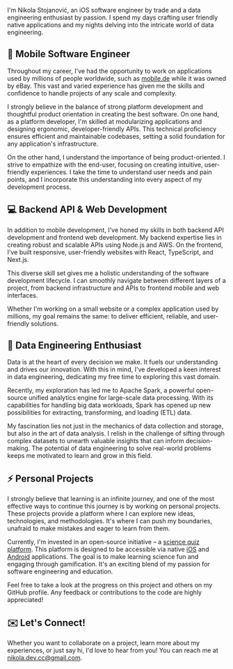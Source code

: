I'm Nikola Stojanović, an iOS software engineer by trade and a data engineering enthusiast by passion. I spend my days crafting user friendly native applications and my nights delving into the intricate world of data engineering.

## 📱 Mobile Software Engineer

Throughout my career, I've had the opportunity to work on applications used by millions of people worldwide, such as [mobile.de](https://apps.apple.com/pl/app/mobile-de-car-market/id378563358) while it was owned by eBay. This vast and varied experience has given me the skills and confidence to handle projects of any scale and complexity. 

I strongly believe in the balance of strong platform development and thoughtful product orientation in creating the best software. On one hand, as a platform developer, I'm skilled at modularizing applications and designing ergonomic, developer-friendly APIs. This technical proficiency ensures efficient and maintainable codebases, setting a solid foundation for any application's infrastructure.

On the other hand, I understand the importance of being product-oriented. I strive to empathize with the end-user, focusing on creating intuitive, user-friendly experiences. I take the time to understand user needs and pain points, and I incorporate this understanding into every aspect of my development process.

## 💻 Backend API & Web Development

In addition to mobile development, I've honed my skills in both backend API development and frontend web development. My backend expertise lies in creating robust and scalable APIs using Node.js and AWS. On the frontend, I've built responsive, user-friendly websites with React, TypeScript, and Next.js. 

This diverse skill set gives me a holistic understanding of the software development lifecycle. I can smoothly navigate between different layers of a project, from backend infrastructure and APIs to frontend mobile and web interfaces. 

Whether I'm working on a small website or a complex application used by millions, my goal remains the same: to deliver efficient, reliable, and user-friendly solutions.

## 🌌 Data Engineering Enthusiast

Data is at the heart of every decision we make. It fuels our understanding and drives our innovation. With this in mind, I've developed a keen interest in data engineering, dedicating my free time to exploring this vast domain.

Recently, my exploration has led me to Apache Spark, a powerful open-source unified analytics engine for large-scale data processing. With its capabilities for handling big data workloads, Spark has opened up new possibilities for extracting, transforming, and loading (ETL) data.

My fascination lies not just in the mechanics of data collection and storage, but also in the art of data analysis. I relish in the challenge of sifting through complex datasets to unearth valuable insights that can inform decision-making. The potential of data engineering to solve real-world problems keeps me motivated to learn and grow in this field.

## ⚡ Personal Projects

I strongly believe that learning is an infinite journey, and one of the most effective ways to continue this journey is by working on personal projects. These projects provide a platform where I can explore new ideas, technologies, and methodologies. It's where I can push my boundaries, unafraid to make mistakes and eager to learn from them.

Currently, I'm invested in an open-source initiative – a [science quiz platform](https://github.com/SciQuizHero). This platform is designed to be accessible via native [iOS](https://github.com/SciQuizHero/SciQuizHero-iOS-client) and [Android](https://github.com/SciQuizHero/SciQuizHero-Android-client) applications. The goal is to make learning science fun and engaging through gamification. It's an exciting blend of my passion for software engineering and education.

Feel free to take a look at the progress on this project and others on my GitHub profile. Any feedback or contributions to the code are highly appreciated!

## ✉️ Let's Connect!

Whether you want to collaborate on a project, learn more about my experiences, or just say hi, I'd love to hear from you! You can reach me at [nikola.dev.cc@gmail.com](mailto:nikola.dev.cc@gmail.com).

